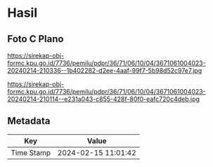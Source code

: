 # Hasil

## Foto C Plano

https://sirekap-obj-formc.kpu.go.id/7736/pemilu/pdpr/36/71/06/10/04/3671061004023-20240214-210336--1b402282-d2ee-4aaf-99f7-5b98d52c97e7.jpg

https://sirekap-obj-formc.kpu.go.id/7736/pemilu/pdpr/36/71/06/10/04/3671061004023-20240214-210114--e231a043-c855-428f-80f0-eafc720c4deb.jpg


## Metadata

| Key        | Value               |
| ---------- | ------------------- |
| Time Stamp | 2024-02-15 11:01:42 |



